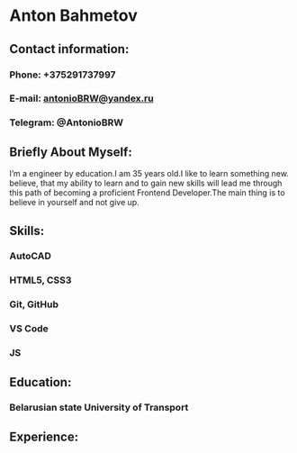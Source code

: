 # **Anton Bahmetov**
## **Contact information:**
### Phone: +375291737997
### E-mail: antonioBRW@yandex.ru  
### Telegram: @AntonioBRW
## **Briefly About Myself:**
I’m a engineer by education.I am 35 years old.I like to learn something new. believe, that my ability to learn and to gain new skills will lead me through this path of becoming a proficient Frontend Developer.The main thing is to believe in yourself and not give up.
## **Skills:**
### AutoCAD
### HTML5, CSS3
### Git, GitHub
### VS Code
### JS
## **Education:** 
### Belarusian state University of Transport
## **Experience:**


